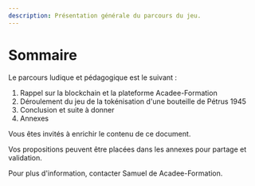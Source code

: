 ```yaml
---
description: Présentation générale du parcours du jeu.
---
```


# Sommaire

Le parcours ludique et pédagogique est le suivant : 

1. Rappel sur la blockchain et la plateforme Acadee-Formation
2. Déroulement du jeu de la tokénisation d'une bouteille de Pétrus 1945
3. Conclusion et suite à donner
4. Annexes

Vous êtes invités à enrichir le contenu de ce document.

Vos propositions peuvent être placées dans les annexes pour partage et validation.



Pour plus d'information, contacter Samuel de Acadee-Formation.
